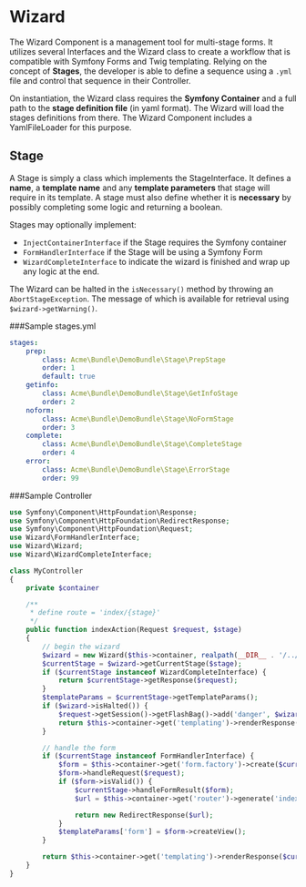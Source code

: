 Wizard
======

The Wizard Component is a management tool for multi-stage forms. It utilizes several Interfaces and the Wizard class to
create a workflow that is compatible with Symfony Forms and Twig templating. Relying on the concept of **Stages**, the
developer is able to define a sequence using a `.yml` file and control that sequence in their Controller.

On instantiation, the Wizard class requires the **Symfony Container** and a full path to the **stage definition file**
(in yaml format). The Wizard will load the stages definitions from there. The Wizard Component includes a YamlFileLoader
for this purpose.


Stage
-----

A Stage is simply a class which implements the StageInterface. It defines a **name**, a **template name** and any
**template parameters** that stage will require in its template. A stage must also define whether it is **necessary**
by possibly completing some logic and returning a boolean.

Stages may optionally implement:
 - `InjectContainerInterface` if the Stage requires the Symfony container
 - `FormHandlerInterface` if the Stage will be using a Symfony Form
 - `WizardCompleteInterface` to indicate the wizard is finished and wrap up any logic at the end.

The Wizard can be halted in the `isNecessary()` method by throwing an `AbortStageException`. The message of which is
available for retrieval using `$wizard->getWarning()`.


###Sample stages.yml

```yaml
stages:
    prep:
        class: Acme\Bundle\DemoBundle\Stage\PrepStage
        order: 1
        default: true
    getinfo:
        class: Acme\Bundle\DemoBundle\Stage\GetInfoStage
        order: 2
    noform:
        class: Acme\Bundle\DemoBundle\Stage\NoFormStage
        order: 3
    complete:
        class: Acme\Bundle\DemoBundle\Stage\CompleteStage
        order: 4
    error:
        class: Acme\Bundle\DemoBundle\Stage\ErrorStage
        order: 99
```


###Sample Controller

```php
use Symfony\Component\HttpFoundation\Response;
use Symfony\Component\HttpFoundation\RedirectResponse;
use Symfony\Component\HttpFoundation\Request;
use Wizard\FormHandlerInterface;
use Wizard\Wizard;
use Wizard\WizardCompleteInterface;

class MyController
{
    private $container

    /**
     * define route = 'index/{stage}'
     */
    public function indexAction(Request $request, $stage)
    {
        // begin the wizard
        $wizard = new Wizard($this->container, realpath(__DIR__ . '/../Resources/config/stages.yml'));
        $currentStage = $wizard->getCurrentStage($stage);
        if ($currentStage instanceof WizardCompleteInterface) {
            return $currentStage->getResponse($request);
        }
        $templateParams = $currentStage->getTemplateParams();
        if ($wizard->isHalted()) {
            $request->getSession()->getFlashBag()->add('danger', $wizard->getWarning());
            return $this->container->get('templating')->renderResponse('MyBundle::error.html.twig', $templateParams);
        }

        // handle the form
        if ($currentStage instanceof FormHandlerInterface) {
            $form = $this->container->get('form.factory')->create($currentStage->getFormType());
            $form->handleRequest($request);
            if ($form->isValid()) {
                $currentStage->handleFormResult($form);
                $url = $this->container->get('router')->generate('index', array('stage' => $wizard->getNextStage()->getName()), true);

                return new RedirectResponse($url);
            }
            $templateParams['form'] = $form->createView();
        }

        return $this->container->get('templating')->renderResponse($currentStage->getTemplateName(), $templateParams);
    }
}
```